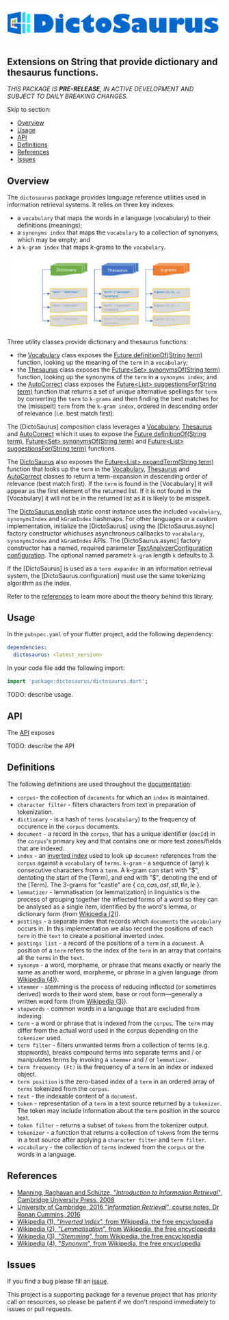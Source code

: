 <!-- 
BSD 3-Clause License
Copyright (c) 2022, GM Consult Pty Ltd
All rights reserved. 
-->

[![GM Consult Pty Ltd](https://raw.githubusercontent.com/GM-Consult-Pty-Ltd/dictosaurus/main/assets/images/dictosaurus.png?raw=true "GM Consult Pty Ltd")](https://github.com/GM-Consult-Pty-Ltd)
## **Extensions on String that provide dictionary and thesaurus functions.**

*THIS PACKAGE IS **PRE-RELEASE**, IN ACTIVE DEVELOPMENT AND SUBJECT TO DAILY BREAKING CHANGES.*

Skip to section:
- [Overview](#overview)
- [Usage](#usage)
- [API](#api)
- [Definitions](#definitions)
- [References](#references)
- [Issues](#issues)

## Overview

The `dictosaurus` package provides language reference utilities used in information retrieval systems. It relies on three key indexes:
* a `vocabulary` that maps the words in a language (vocabulary) to their definitions (meanings);
* a `synonyms index` that maps the `vocabulary` to a collection of synonyms, which may be empty; and
* a `k-gram index` that maps k-grams to the `vocabulary`.

![DictoSaurus Artifacts](https://github.com/GM-Consult-Pty-Ltd/dictosaurus/raw/main/assets/images/dictosaurus_artifacts.png?raw=true?raw=true "DictoSaurus Artifacts")

Three utility classes provide dictionary and thesaurus functions:
* the [Vocabulary]() class exposes the [Future<String> definitionOf(String term)]() function, looking up the meaning of the `term` in a `vocabulary`;
* the [Thesaurus]() class exposes the [Future<Set<String>> synonymsOf(String term)]() function, looking up the synonyms of the `term` in a `synonyms index`; and
* the [AutoCorrect]() class exposes the [Future<List<String>> suggestionsFor(String term)]() function that returns a set of unique alternative spellings for `term` by converting the `term` to `k-grams` and then finding the best matches for the (misspelt) `term` from the `k-gram index`, ordered in descending order of relevance (i.e. best match first).

The [DictoSaurus] composition class leverages a [Vocabulary](), [Thesaurus]() and [AutoCorrect]() which it uses to expose the [Future<String> definitionOf(String term)](),  [Future<Set<String>> synonymsOf(String term)]() and [Future<List<String>> suggestionsFor(String term)]() functions. 

The [DictoSaurus]() also exposes the [Future<List<String>> expandTerm(String term)]() function that looks up the `term` in the [Vocabulary](), [Thesaurus]() and [AutoCorrect]() classes to return a term-expansion in descending order of relevance (best match first). If the `term` is found in the [Vocabulary] it will appear as the first element of the returned list. If it is not found in the [Vocabulary] it will not be in the returned list as it is likely to be misspelt.

The [DictoSaurus.english]() static const instance uses the included `vocabulary`, `synonymsIndex` and `kGramIndex` hashmaps. For other languages or a custom implementation, initialize the [DictoSaurus] using the [DictoSaurus.async] factory constructor whichuses asynchronous callbacks to `vocabulary`, `synonymsIndex` and `kGramIndex` APIs. The [DictoSaurus.async] factory constructor has a named, required parameter [TextAnalyzerConfiguration configuration](). The optional named parametr `k-gram` length `k` defaults to 3.

If the [DictoSaurus] is used as a `term expander` in an information retrieval system, the [DictoSaurus.configuration] must use the same tokenizing algorithm as the index.

Refer to the [references](#references) to learn more about the theory behind this library.

## Usage

In the `pubspec.yaml` of your flutter project, add the following dependency:

```yaml
dependencies:
  dictosaurus: <latest_version>
```

In your code file add the following import:

```dart
import 'package:dictosaurus/dictosaurus.dart';
```

TODO: describe usage.

## API

The [API](https://pub.dev/documentation/dictosaurus/latest/) exposes

TODO: describe the API

## Definitions

The following definitions are used throughout the [documentation](https://pub.dev/documentation/text_analysis/latest/):

* `corpus`- the collection of `documents` for which an `index` is maintained.
* `character filter` - filters characters from text in preparation of tokenization.  
* `dictionary` - is a hash of `terms` (`vocabulary`) to the frequency of occurence in the `corpus` documents.
* `document` - a record in the `corpus`, that has a unique identifier (`docId`) in the `corpus`'s primary key and that contains one or more text zones/fields  that are indexed.
* `index` - an [inverted index](https://en.wikipedia.org/wiki/Inverted_index) used to look up `document` references from the `corpus` against a `vocabulary` of `terms`. 
`k-gram` - a sequence of (any) k consecutive characters from a `term`. A k-gram can start with "$", dentoting the start of the [Term], and end with "$", denoting the end of the [Term]. The 3-grams for "castle" are { $ca, cas, ast, stl, tle, le$ }.
* `lemmatizer` - lemmatisation (or lemmatization) in linguistics is the process of grouping together the inflected forms of a word so they can be analysed as a single item, identified by the word's lemma, or dictionary form (from [Wikipedia (2)](https://en.wikipedia.org/wiki/Lemmatisation)).
* `postings` - a separate index that records which `documents` the `vocabulary` occurs in. In this implementation we also record the positions of each `term` in the `text` to create a positional inverted `index`.
* `postings list` - a record of the positions of a `term` in a `document`. A position of a `term` refers to the index of the `term` in an array that contains all the `terms` in the `text`.
* `synonym` - a word, morpheme, or phrase that means exactly or nearly the same as another word, morpheme, or phrase in a given language (from [Wikipedia (4)](https://en.wikipedia.org/wiki/Synonym)).
* `stemmer` -  stemming is the process of reducing inflected (or sometimes derived) words to their word stem, base or root form—generally a written word form (from [Wikipedia (3)](https://en.wikipedia.org/wiki/Stemming)).
* `stopwords` - common words in a language that are excluded from indexing.
* `term` - a word or phrase that is indexed from the `corpus`. The `term` may differ from the actual word used in the corpus depending on the `tokenizer` used.
* `term filter` - filters unwanted terms from a collection of terms (e.g. stopwords), breaks compound terms into separate terms and / or manipulates terms by invoking a `stemmer` and / or `lemmatizer`.
* `term frequency (Ft)` is the frequency of a `term` in an index or indexed object.
* `term position` is the zero-based index of a `term` in an ordered array of `terms` tokenized from the `corpus`.
* `text` - the indexable content of a `document`.
* `token` - representation of a `term` in a text source returned by a `tokenizer`. The token may include information about the `term` position in the source text.
* `token filter` - returns a subset of `tokens` from the tokenizer output.
* `tokenizer` - a function that returns a collection of `token`s from the terms in a text source after applying a `character filter` and `term filter`.
* `vocabulary` - the collection of `terms` indexed from the `corpus` or the words in a language.

## References

* [Manning, Raghavan and Schütze, "*Introduction to Information Retrieval*", Cambridge University Press, 2008](https://nlp.stanford.edu/IR-book/pdf/irbookprint.pdf)
* [University of Cambridge, 2016 "*Information Retrieval*", course notes, Dr Ronan Cummins, 2016](https://www.cl.cam.ac.uk/teaching/1516/InfoRtrv/)
* [Wikipedia (1), "*Inverted Index*", from Wikipedia, the free encyclopedia](https://en.wikipedia.org/wiki/Inverted_index)
* [Wikipedia (2), "*Lemmatisation*", from Wikipedia, the free encyclopedia](https://en.wikipedia.org/wiki/Lemmatisation)
* [Wikipedia (3), "*Stemming*", from Wikipedia, the free encyclopedia](https://en.wikipedia.org/wiki/Stemming)
* [Wikipedia (4), "*Synonym*", from Wikipedia, the free encyclopedia](https://en.wikipedia.org/wiki/Synonym)

## Issues

If you find a bug please fill an [issue](https://github.com/GM-Consult-Pty-Ltd/dictosaurus/issues).  

This project is a supporting package for a revenue project that has priority call on resources, so please be patient if we don't respond immediately to issues or pull requests.


